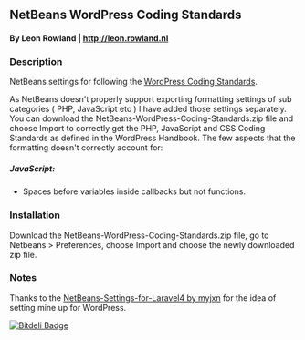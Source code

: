 ## NetBeans WordPress Coding Standards
#### By Leon Rowland | http://leon.rowland.nl

### Description

NetBeans settings for following the [WordPress Coding Standards](http://make.wordpress.org/core/handbook/coding-standards/).

As NetBeans doesn't properly support exporting formatting settings of sub categories ( PHP, JavaScript etc ) I have added those settings separately.  You can download the NetBeans-WordPress-Coding-Standards.zip file and choose Import to correctly get the PHP, JavaScript and CSS Coding Standards as defined in the WordPress Handbook.
The few aspects that the formatting doesn't correctly account for:

##### JavaScript:
* Spaces before variables inside callbacks but not functions.

### Installation

Download the NetBeans-WordPress-Coding-Standards.zip file, go to Netbeans > Preferences, choose Import and choose the newly downloaded zip file.

### Notes

Thanks to the [NetBeans-Settings-for-Laravel4 by myjxn](https://github.com/mrjxn/NetBeans-Settings-For-Laravel4) for the idea of setting mine up for WordPress.

[![Bitdeli Badge](https://d2weczhvl823v0.cloudfront.net/zogot/netbeans-wordpress-coding-standards/trend.png)](https://bitdeli.com/free "Bitdeli Badge")